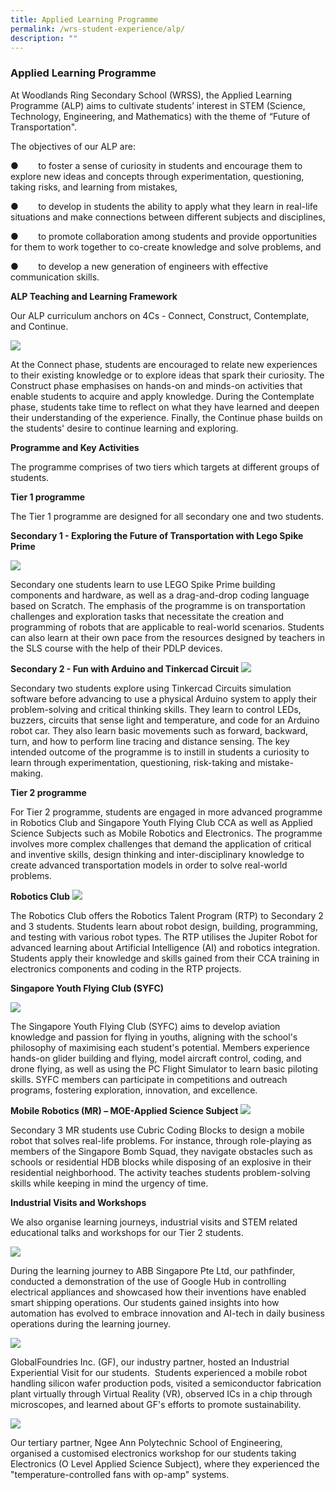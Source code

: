 ```yaml
---
title: Applied Learning Programme
permalink: /wrs-student-experience/alp/
description: ""
---
```

### **Applied Learning Programme**
At Woodlands Ring Secondary School (WRSS), the Applied Learning Programme (ALP) aims to cultivate students’ interest in STEM (Science, Technology, Engineering, and Mathematics) with the theme of “Future of Transportation".

The objectives of our ALP are: 

●        to foster a sense of curiosity in students and encourage them to explore new ideas and concepts through experimentation, questioning, taking risks, and learning from mistakes,

●        to develop in students the ability to apply what they learn in real-life situations and make connections between different subjects and disciplines,

●        to promote collaboration among students and provide opportunities for them to work together to co-create knowledge and solve problems, and

●        to develop a new generation of engineers with effective communication skills.

**ALP Teaching and Learning Framework**

Our ALP curriculum anchors on 4Cs - Connect, Construct, Contemplate, and Continue.

![](/images/Alp%20framework.jpg)

At the Connect phase, students are encouraged to relate new experiences to their existing knowledge or to explore ideas that spark their curiosity. The Construct phase emphasises on hands-on and minds-on activities that enable students to acquire and apply knowledge. During the Contemplate phase, students take time to reflect on what they have learned and deepen their understanding of the experience. Finally, the Continue phase builds on the students' desire to continue learning and exploring.

**Programme and Key Activities**

The programme comprises of two tiers which targets at different groups of students.

**Tier 1 programme**

The Tier 1 programme are designed for all secondary one and two students.

**Secondary 1 - Exploring the Future of Transportation with Lego Spike Prime**

![](/images/Alp%20pic%201%20&%202.jpg)

Secondary one students learn to use LEGO Spike Prime building components and hardware, as well as a drag-and-drop coding language based on Scratch. The emphasis of the programme is on transportation challenges and exploration tasks that necessitate the creation and programming of robots that are applicable to real-world scenarios. Students can also learn at their own pace from the resources designed by teachers in the SLS course with the help of their PDLP devices.

**Secondary 2 - Fun with Arduino and Tinkercad Circuit**
![](/images/Alp%20pic%203%20&%204.jpg)

  

Secondary two students explore using Tinkercad Circuits simulation software before advancing to use a physical Arduino system to apply their problem-solving and critical thinking skills. They learn to control LEDs, buzzers, circuits that sense light and temperature, and code for an Arduino robot car. They also learn basic movements such as forward, backward, turn, and how to perform line tracing and distance sensing. The key intended outcome of the programme is to instill in students a curiosity to learn through experimentation, questioning, risk-taking and mistake-making.

**Tier 2 programme**

For Tier 2 programme, students are engaged in more advanced programme in Robotics Club and Singapore Youth Flying Club CCA as well as Applied Science Subjects such as Mobile Robotics and Electronics. The programme involves more complex challenges that demand the application of critical and inventive skills, design thinking and inter-disciplinary knowledge to create advanced transportation models in order to solve real-world problems.

**Robotics Club**
![](/images/Alp%20pic%205%20&%206.jpg)

The Robotics Club offers the Robotics Talent Program (RTP) to Secondary 2 and 3 students. Students learn about robot design, building, programming, and testing with various robot types. The RTP utilises the Jupiter Robot for advanced learning about Artificial Intelligence (AI) and robotics integration. Students apply their knowledge and skills gained from their CCA training in electronics components and coding in the RTP projects.

**Singapore Youth Flying Club (SYFC)**

![](/images/Alp%20pic%207%20&%208.jpg)
 

The Singapore Youth Flying Club (SYFC) aims to develop aviation knowledge and passion for flying in youths, aligning with the school's philosophy of maximising each student's potential. Members experience hands-on glider building and flying, model aircraft control, coding, and drone flying, as well as using the PC Flight Simulator to learn basic piloting skills. SYFC members can participate in competitions and outreach programs, fostering exploration, innovation, and excellence.

**Mobile Robotics (MR) – MOE-Applied Science Subject**
![](/images/Alp%20pic%209%20&%2010.jpg)


Secondary 3 MR students use Cubric Coding Blocks to design a mobile robot that solves real-life problems. For instance, through role-playing as members of the Singapore Bomb Squad, they navigate obstacles such as schools or residential HDB blocks while disposing of an explosive in their residential neighborhood. The activity teaches students problem-solving skills while keeping in mind the urgency of time.

**Industrial Visits and Workshops**

We also organise learning journeys, industrial visits and STEM related educational talks and workshops for our Tier 2 students.

![](/images/Alp%20pic%2011%20&%2012.jpg)

During the learning journey to ABB Singapore Pte Ltd, our pathfinder, conducted a demonstration of the use of Google Hub in controlling electrical appliances and showcased how their inventions have enabled smart shipping operations. Our students gained insights into how automation has evolved to embrace innovation and AI-tech in daily business operations during the learning journey.

![](/images/Alp%20pic%2013%20&%2014.jpg)


GlobalFoundries Inc. (GF), our industry partner, hosted an Industrial Experiential Visit for our students.  Students experienced a mobile robot handling silicon wafer production pods, visited a semiconductor fabrication plant virtually through Virtual Reality (VR), observed ICs in a chip through microscopes, and learned about GF's efforts to promote sustainability.

![](/images/Alp%20pic%2015%20&%2016.jpg)
 

Our tertiary partner, Ngee Ann Polytechnic School of Engineering, organised a customised electronics workshop for our students taking Electronics (O Level Applied Science Subject), where they experienced the "temperature-controlled fans with op-amp" systems.